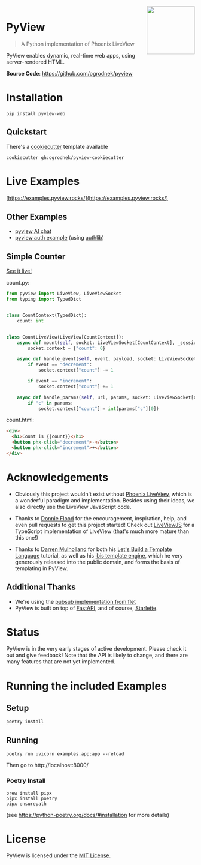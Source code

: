 <img src="https://pyview.rocks/images/pyview_logo_512.png" width="128px" align="right" />

# PyView

> A Python implementation of Phoenix LiveView

PyView enables dynamic, real-time web apps, using server-rendered HTML.

**Source Code**: <a href="https://github.com/ogrodnek/pyview" target="_blank">https://github.com/ogrodnek/pyview</a>

# Installation

`pip install pyview-web`

## Quickstart

There's a [cookiecutter](https://github.com/cookiecutter/cookiecutter) template available

```
cookiecutter gh:ogrodnek/pyview-cookiecutter
```

# Live Examples

[https://examples.pyview.rocks/](https://examples.pyview.rocks/)

## Other Examples

- [pyview AI chat](https://github.com/pyview/pyview-example-ai-chat)
- [pyview auth example](https://github.com/pyview/pyview-example-auth) (using [authlib](https://docs.authlib.org/en/latest/))

## Simple Counter

[See it live!](https://examples.pyview.rocks/count)

count.py:

```python
from pyview import LiveView, LiveViewSocket
from typing import TypedDict


class CountContext(TypedDict):
    count: int


class CountLiveView(LiveView[CountContext]):
    async def mount(self, socket: LiveViewSocket[CountContext], _session):
        socket.context = {"count": 0}

    async def handle_event(self, event, payload, socket: LiveViewSocket[CountContext]):
        if event == "decrement":
            socket.context["count"] -= 1

        if event == "increment":
            socket.context["count"] += 1

    async def handle_params(self, url, params, socket: LiveViewSocket[CountContext]):
        if "c" in params:
            socket.context["count"] = int(params["c"][0])
```

count.html:

```html
<div>
  <h1>Count is {{count}}</h1>
  <button phx-click="decrement">-</button>
  <button phx-click="increment">+</button>
</div>
```

# Acknowledgements

- Obviously this project wouldn't exist without [Phoenix LiveView](https://github.com/phoenixframework/phoenix_live_view), which is a wonderful paradigm and implementation. Besides using their ideas, we also directly use the LiveView JavaScript code.
- Thanks to [Donnie Flood](https://github.com/floodfx) for the encouragement, inspiration, help, and even pull requests to get this project started! Check out [LiveViewJS](https://github.com/floodfx/liveviewjs) for a TypeScript implementation of LiveView (that's much more mature than this one!)

- Thanks to [Darren Mulholland](https://github.com/dmulholl) for both his [Let's Build a Template Language](https://www.dmulholl.com/lets-build/a-template-language.html) tutorial, as well as his [ibis template engine](https://github.com/dmulholl/ibis), which he very generously released into the public domain, and forms the basis of templating in PyView.

## Additional Thanks

- We're using the [pubsub implementation from flet](https://github.com/flet-dev/flet)
- PyView is built on top of [FastAPI](https://fastapi.tiangolo.com), and of course, [Starlette](https://www.starlette.io/).

# Status

PyView is in the very early stages of active development. Please check it out and give feedback! Note that the API is likely to change, and there are many features that are not yet implemented.

# Running the included Examples

## Setup

```
poetry install
```

## Running

```
poetry run uvicorn examples.app:app --reload
```

Then go to http://localhost:8000/

### Poetry Install

```
brew install pipx
pipx install poetry
pipx ensurepath
```

(see https://python-poetry.org/docs/#installation for more details)

# License

PyView is licensed under the [MIT License](LICENSE).
